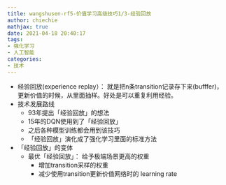 ```yaml
---
title: wangshusen-rf5-价值学习高级技巧1/3-经验回放
author: chiechie
mathjax: true
date: 2021-04-18 20:40:17
tags:
- 强化学习
- 人工智能
categories:
- 技术
---
```


- 经验回放(experience replay）： 就是把n条transition记录存下来(bufffer)，更新价值的时候，从里面抽样。好处是可以重复利用经验。
- 技术发展路线
    - 93年提出「经验回放」的想法
    - 15年的DQN使用到了「经验回放」
    - 之后各种模型训练都会用到该技巧
    - 「经验回放」演化成了强化学习里面的标准方法
- 「经验回放」的变体
    - 最优「经验回放」： 给予极端场景更高的权重
        - 增加transition采样的权重
        - 减少使用transition更新价值网络时的 learning rate
